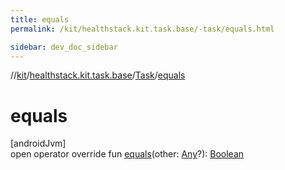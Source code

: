 ```yaml
---
title: equals
permalink: /kit/healthstack.kit.task.base/-task/equals.html

sidebar: dev_doc_sidebar
---
```

//[kit](../../../kit.html)/[healthstack.kit.task.base](../index.html)/[Task](index.html)/[equals](equals.html)



# equals



[androidJvm]\
open operator override fun [equals](equals.html)(other: [Any](https://kotlinlang.org/api/latest/jvm/stdlib/kotlin/-any/index.html)?): [Boolean](https://kotlinlang.org/api/latest/jvm/stdlib/kotlin/-boolean/index.html)





